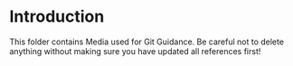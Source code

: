 # Introduction
This folder contains Media used for Git Guidance. Be careful not to delete anything without making sure you have updated all references first!
